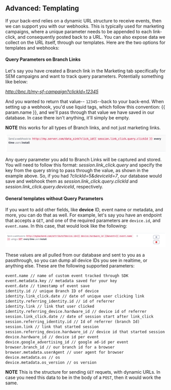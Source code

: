 ## Advanced: Templating

If your back-end relies on a dynamic URL structure to receive events, then we can support you with our webhooks. This is typically used for marketing campaigns, where a unique parameter needs to be appended to each link-click, and consequently posted back to a URL. You can also expose data we collect on the URL itself, through our templates. Here are the two options for templates and webhooks:

#### Query Parameters on Branch Links

Let's say you have created a Branch link in the Marketing tab specifically for SEM campaigns and want to track query parameters. Potentially something like below:

*http://bnc.lt/my-sf-campaign?clickId=12345*

And you wanted to return that value-- `12345`--back to your back-end. When setting up a webhook, you'd use liquid tags, which follow this convention: {{ param.name }}, and we'll pass through that value we have saved in our database. In case there isn't anything, it'll simply be empty.

**NOTE** this works for all types of Branch links, and not just marketing links.

![template webhook](/img/ingredients/webhooks/templates.png)

Any query parameter you add to Branch Links will be captured and stored. You will need to follow this format: *session.link_click.query* and specify the key from the query string to pass through the value, as shown in the example above. So, if you had *?clickId=5&deviceId=7*, our database would save and webhook them as *session.link_click.query.clickId* and *session.link_click.query.deviceId*, respectively. 


#### General templates without Query Parameters

If you want to add other fields, like **device** ID, event name or metadata, and more, you can do that as well. For example, let's say you have an endpoint that accepts a `GET`, and one of the required parameters are `device.id`, and `event.name`. In this case, that would look like the following:

![template non query webhook](/img/ingredients/webhooks/templates2.png)

These values are all pulled from our database and sent to you as a passthrough, so you can dump all device IDs you see in realtime, or anything else. These are the following supported parameters:

	event.name // name of custom event tracked through SDK
	event.metadata.key // metadata saved for your key
	event.date // timestamp of event save
	identity.id // unique Branch ID of device
	identity.link_click.date // date of unique user clicking link
	identity.referring_identity.id // id of referrer
	identity.link // link that user clicked
	identity.referring_device.hardware_id // device id of referrer
	session.link_click.date // date of session start after link_click
	session.referring_identity.id // Id of referrer (branch Id)
	session.link // link that started session
	session.referring_device.hardware_id // device id that started session
	device.hardware_id // device id per event
	device.google_advertising_id // google ad-id per event
	browser.branch_id // our branch id for a browser
	browser.metadata.userAgent // user agent for browser
	device.metadata.os // os
	device.metadata.os_version // os version

**NOTE** This is the structure for sending `GET` requets, with dynamic URLs. In case you need this data to be in the body of a `POST`, then it would work the same.